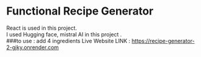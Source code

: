 # Functional Recipe Generator
React is used in this project.
<br>
I used Hugging face, mistral AI in this project .
<br>
###to use : add 4 ingredients 
Live Website LINK : https://recipe-generator-2-gjky.onrender.com

